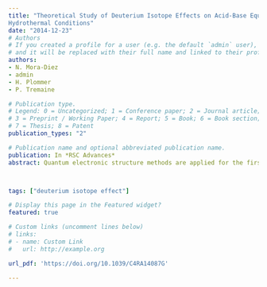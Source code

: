```yaml
---
title: "Theoretical Study of Deuterium Isotope Effects on Acid-Base Equilibria under Ambient and
Hydrothermal Conditions"
date: "2014-12-23"
# Authors
# If you created a profile for a user (e.g. the default `admin` user), write the username (folder name) here 
# and it will be replaced with their full name and linked to their profile.
authors:
- N. Mora-Diez
- admin
- H. Plommer
- P. Tremaine

# Publication type.
# Legend: 0 = Uncategorized; 1 = Conference paper; 2 = Journal article;
# 3 = Preprint / Working Paper; 4 = Report; 5 = Book; 6 = Book section;
# 7 = Thesis; 8 = Patent
publication_types: "2"

# Publication name and optional abbreviated publication name.
publication: In *RSC Advances*
abstract: Quantum electronic structure methods are applied for the first time to the study of deuterium isotope effects (DIE) on pKa values under ambient (25 °C, 101.3 kPa) and hydrothermal (250 °C, 20.0 MPa) conditions. This work focuses on sixteen organic acids and explores several methodologies for calculating pKa values and various pKa differences in H2O and D2O under two sets of conditions. Two functionals are considered (B3LYP and BLYP) and solvent effects are accounted for by means of continuum solvation methods (PCM, CPCM, Onsager and SMD). Excellent agreement with experiment is obtained for the calculated DIE (ΔpKa = pKa(D2O) − pKa(H2O)) at the B3LYP-PCM/6-311++G(d,p) level of theory for the two sets of conditions. These values, which are almost constant for a given set of temperature and pressure conditions, are determined by the difference between the Gibbs free energies of formation of the acid and its deuterated form in each solvent. However, accurate predictions under ambient conditions can also be made from zero-point energy differences. The average calculated ΔpKa values under ambient (experimental average: 0.53) and hydrothermal conditions were 0.65 and 0.37, respectively. The mean absolute error between calculated and experimental ΔpKa values under ambient conditions was 0.11. The methodology applied is a very important tool for accurately predicting DIE on pKa values under both ambient and hydrothermal conditions, which can be used to make accurate pKa predictions in D2O.



tags: ["deuterium isotope effect"]

# Display this page in the Featured widget?
featured: true

# Custom links (uncomment lines below)
# links:
# - name: Custom Link
#   url: http://example.org

url_pdf: 'https://doi.org/10.1039/C4RA14087G'

---
```

